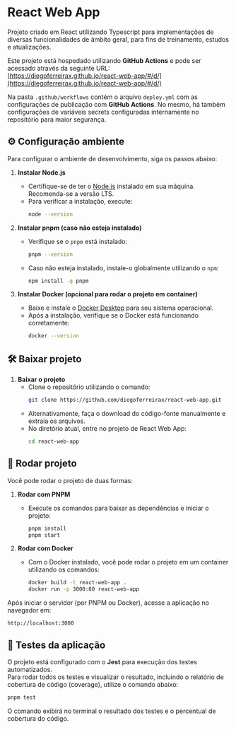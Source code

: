 # React Web App

Projeto criado em React utilizando Typescript para implementações de diversas funcionalidades de âmbito geral, para fins de treinamento, estudos e atualizações.

Este projeto está hospedado utilizando **GitHub Actions** e pode ser acessado através da seguinte URL:  
[https://diegoferreirax.github.io/react-web-app/#/d/](https://diegoferreirax.github.io/react-web-app/#/d/)    

Na pasta `.github/workflows` contém o arquivo `deploy.yml` com as configurações de publicação com **GitHub Actions**. No mesmo, há também configurações de variáveis secrets configuradas internamente no repositório para maior segurança.

## ⚙️ Configuração ambiente

Para configurar o ambiente de desenvolvimento, siga os passos abaixo:

1. **Instalar Node.js**
   - Certifique-se de ter o [Node.js](https://nodejs.org/) instalado em sua máquina. Recomenda-se a versão LTS.
   - Para verificar a instalação, execute:
     ```sh
     node --version
     ```

2. **Instalar pnpm (caso não esteja instalado)**
   - Verifique se o `pnpm` está instalado:
     ```sh
     pnpm --version
     ```
   - Caso não esteja instalado, instale-o globalmente utilizando o `npm`:
     ```sh
     npm install -g pnpm
     ```

3. **Instalar Docker (opcional para rodar o projeto em container)**
   - Baixe e instale o [Docker Desktop](https://www.docker.com/products/docker-desktop/) para seu sistema operacional.
   - Após a instalação, verifique se o Docker está funcionando corretamente:
     ```sh
     docker --version
     ```

## 🛠️ Baixar projeto

1. **Baixar o projeto**
   - Clone o repositório utilizando o comando:
     ```sh
     git clone https://github.com/diegoferreirax/react-web-app.git
     ```
   - Alternativamente, faça o download do código-fonte manualmente e extraia os arquivos.
   - No diretório atual, entre no projeto de React Web App:
     ```sh
     cd react-web-app
     ```

## 🚀 Rodar projeto

Você pode rodar o projeto de duas formas:

1. **Rodar com PNPM**   
   - Execute os comandos para baixar as dependências e iniciar o projeto:
     ```sh
     pnpm install
     pnpm start
     ```

2. **Rodar com Docker**
   - Com o Docker instalado, você pode rodar o projeto em um container utilizando os comandos:
     ```sh
     docker build -t react-web-app .
     docker run -p 3000:80 react-web-app
     ```

Após iniciar o servidor (por PNPM ou Docker), acesse a aplicação no navegador em:  
```
http://localhost:3000
```

## 🧪 Testes da aplicação

O projeto está configurado com o **Jest** para execução dos testes automatizados.  
Para rodar todos os testes e visualizar o resultado, incluindo o relatório de cobertura de código (coverage), utilize o comando abaixo:

```sh
pnpm test
```

O comando exibirá no terminal o resultado dos testes e o percentual de cobertura do código.